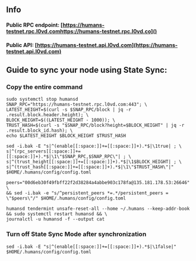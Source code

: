 ## Info
#### Public RPC endpoint: [https://humans-testnet.rpc.l0vd.comhttps://humans-testnet.rpc.l0vd.co]()
#### Public API: [https://humans-testnet.api.l0vd.com](https://humans-testnet.api.l0vd.com)

## Guide to sync your node using State Sync:

### Copy the entire command
```
sudo systemctl stop humansd
SNAP_RPC="https://humans-testnet.rpc.l0vd.com:443"; \
LATEST_HEIGHT=$(curl -s $SNAP_RPC/block | jq -r .result.block.header.height); \
BLOCK_HEIGHT=$((LATEST_HEIGHT - 1000)); \
TRUST_HASH=$(curl -s "$SNAP_RPC/block?height=$BLOCK_HEIGHT" | jq -r .result.block_id.hash); \
echo $LATEST_HEIGHT $BLOCK_HEIGHT $TRUST_HASH

sed -i.bak -E "s|^(enable[[:space:]]+=[[:space:]]+).*$|\1true| ; \
s|^(rpc_servers[[:space:]]+=[[:space:]]+).*$|\1\"$SNAP_RPC,$SNAP_RPC\"| ; \
s|^(trust_height[[:space:]]+=[[:space:]]+).*$|\1$BLOCK_HEIGHT| ; \
s|^(trust_hash[[:space:]]+=[[:space:]]+).*$|\1\"$TRUST_HASH\"|" $HOME/.humans/config/config.toml

peers="00d6eb30f49fbff22f2d38284a4abbe903c178fa@135.181.178.53:26646" \
&& sed -i.bak -e "s/^persistent_peers *=.*/persistent_peers = \"$peers\"/" $HOME/.humans/config/config.toml 

humansd tendermint unsafe-reset-all --home ~/.humans --keep-addr-book && sudo systemctl restart humansd && \
journalctl -u humansd -f --output cat
```

### Turn off State Sync Mode after synchronization
```
sed -i.bak -E "s|^(enable[[:space:]]+=[[:space:]]+).*$|\1false|" $HOME/.humans/config/config.toml
```
